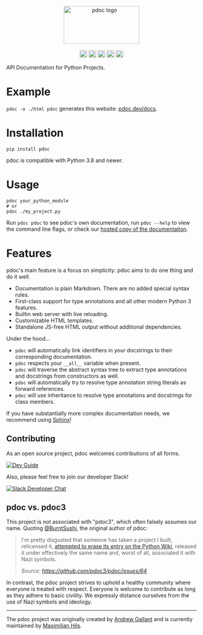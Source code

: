 <p align="center">
<img alt="pdoc logo" src="https://pdoc.dev/logo.svg" width="200" height="100" />
<br><br>
<a href="https://pdoc.dev/docs/pdoc.html"><img height="20" alt="documentation" src="https://shields.mitmproxy.org/badge/docs-pdoc.dev-brightgreen.svg"></a>
<a href="https://github.com/mitmproxy/pdoc/actions?query=branch%3Amain"><img height="20" alt="CI Status" src="https://github.com/mitmproxy/pdoc/workflows/CI/badge.svg?branch=main"></a>
<a href="https://codecov.io/gh/mitmproxy/pdoc"><img height="20" alt="Code Coverage" src="https://shields.mitmproxy.org/codecov/c/github/mitmproxy/pdoc/main.svg?label=codecov"></a>
<a href="https://pypi.python.org/pypi/pdoc"><img height="20" alt="PyPI Version" src="https://shields.mitmproxy.org/pypi/v/pdoc.svg"></a>
<a href="https://pypi.python.org/pypi/pdoc"><img height="20" alt="Supported Python Versions" src="https://shields.mitmproxy.org/pypi/pyversions/pdoc.svg"></a>
</p>

API Documentation for Python Projects.


# Example

`pdoc -o ./html pdoc` generates this website: [pdoc.dev/docs](https://pdoc.dev/docs/pdoc.html).

# Installation
```shell
pip install pdoc
```

pdoc is compatible with Python 3.8 and newer.


# Usage

```shell
pdoc your_python_module
# or
pdoc ./my_project.py
```

Run `pdoc pdoc` to see pdoc's own documentation, 
run `pdoc --help` to view the command line flags, 
or check our [hosted copy of the documentation](https://pdoc.dev/docs/pdoc.html).


# Features

pdoc's main feature is a focus on simplicity: pdoc aims to do one thing and do it well.  


* Documentation is plain Markdown. There are no added special syntax rules.
* First-class support for type annotations and all other modern Python 3 features.
* Builtin web server with live reloading.
* Customizable HTML templates.
* Standalone JS-free HTML output without additional dependencies.
  
Under the hood...

* `pdoc` will automatically link identifiers in your docstrings to their corresponding documentation.
* `pdoc` respects your `__all__` variable when present.
* `pdoc` will traverse the abstract syntax tree to extract type annotations and docstrings from constructors as well.
* `pdoc` will automatically try to resolve type annotation string literals as forward references.
* `pdoc` will use inheritance to resolve type annotations and docstrings for class members. 
  
If you have substantially more complex documentation needs, we recommend using [Sphinx](https://www.sphinx-doc.org/)!


## Contributing

As an open source project, pdoc welcomes contributions of all forms.

[![Dev Guide](https://shields.mitmproxy.org/badge/dev_docs-CONTRIBUTING.md-blue)](https://github.com/mitmproxy/pdoc/blob/main/CONTRIBUTING.md)

Also, please feel free to join our developer Slack!

[![Slack Developer Chat](https://shields.mitmproxy.org/badge/slack-mitmproxy-E01563.svg)](http://slack.mitmproxy.org/)


## pdoc vs. pdoc3

This project is not associated with "pdoc3", which often falsely assumes our name.
Quoting [@BurntSushi](https://github.com/BurntSushi), the original author of pdoc:

> I'm pretty disgusted that someone has taken a project I built, relicensed it, 
> [attempted to erase its entry on the Python Wiki](https://wiki.python.org/moin/DocumentationTools?action=diff&rev1=36&rev2=37), 
> released it under effectively the same name and, worst of all, associated it with Nazi symbols.
> 
> *Source: https://github.com/pdoc3/pdoc/issues/64*

In contrast, the pdoc project strives to uphold a healthy community where everyone is treated with respect.
Everyone is welcome to contribute as long as they adhere to basic civility. We expressly distance ourselves from the use
of Nazi symbols and ideology.

----

The pdoc project was originally created by [Andrew Gallant](https://github.com/BurntSushi) 
and is currently maintained by [Maximilian Hils](https://github.com/mhils).
